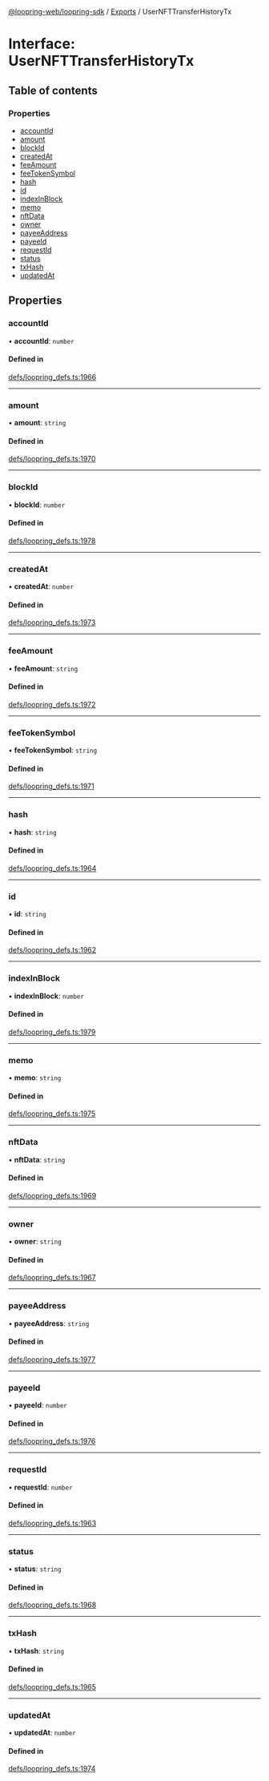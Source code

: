 [@loopring-web/loopring-sdk](../README.md) / [Exports](../modules.md) / UserNFTTransferHistoryTx

# Interface: UserNFTTransferHistoryTx

## Table of contents

### Properties

- [accountId](UserNFTTransferHistoryTx.md#accountid)
- [amount](UserNFTTransferHistoryTx.md#amount)
- [blockId](UserNFTTransferHistoryTx.md#blockid)
- [createdAt](UserNFTTransferHistoryTx.md#createdat)
- [feeAmount](UserNFTTransferHistoryTx.md#feeamount)
- [feeTokenSymbol](UserNFTTransferHistoryTx.md#feetokensymbol)
- [hash](UserNFTTransferHistoryTx.md#hash)
- [id](UserNFTTransferHistoryTx.md#id)
- [indexInBlock](UserNFTTransferHistoryTx.md#indexinblock)
- [memo](UserNFTTransferHistoryTx.md#memo)
- [nftData](UserNFTTransferHistoryTx.md#nftdata)
- [owner](UserNFTTransferHistoryTx.md#owner)
- [payeeAddress](UserNFTTransferHistoryTx.md#payeeaddress)
- [payeeId](UserNFTTransferHistoryTx.md#payeeid)
- [requestId](UserNFTTransferHistoryTx.md#requestid)
- [status](UserNFTTransferHistoryTx.md#status)
- [txHash](UserNFTTransferHistoryTx.md#txhash)
- [updatedAt](UserNFTTransferHistoryTx.md#updatedat)

## Properties

### accountId

• **accountId**: `number`

#### Defined in

[defs/loopring_defs.ts:1966](https://github.com/Loopring/loopring_sdk/blob/29b8a2c/src/defs/loopring_defs.ts#L1966)

___

### amount

• **amount**: `string`

#### Defined in

[defs/loopring_defs.ts:1970](https://github.com/Loopring/loopring_sdk/blob/29b8a2c/src/defs/loopring_defs.ts#L1970)

___

### blockId

• **blockId**: `number`

#### Defined in

[defs/loopring_defs.ts:1978](https://github.com/Loopring/loopring_sdk/blob/29b8a2c/src/defs/loopring_defs.ts#L1978)

___

### createdAt

• **createdAt**: `number`

#### Defined in

[defs/loopring_defs.ts:1973](https://github.com/Loopring/loopring_sdk/blob/29b8a2c/src/defs/loopring_defs.ts#L1973)

___

### feeAmount

• **feeAmount**: `string`

#### Defined in

[defs/loopring_defs.ts:1972](https://github.com/Loopring/loopring_sdk/blob/29b8a2c/src/defs/loopring_defs.ts#L1972)

___

### feeTokenSymbol

• **feeTokenSymbol**: `string`

#### Defined in

[defs/loopring_defs.ts:1971](https://github.com/Loopring/loopring_sdk/blob/29b8a2c/src/defs/loopring_defs.ts#L1971)

___

### hash

• **hash**: `string`

#### Defined in

[defs/loopring_defs.ts:1964](https://github.com/Loopring/loopring_sdk/blob/29b8a2c/src/defs/loopring_defs.ts#L1964)

___

### id

• **id**: `string`

#### Defined in

[defs/loopring_defs.ts:1962](https://github.com/Loopring/loopring_sdk/blob/29b8a2c/src/defs/loopring_defs.ts#L1962)

___

### indexInBlock

• **indexInBlock**: `number`

#### Defined in

[defs/loopring_defs.ts:1979](https://github.com/Loopring/loopring_sdk/blob/29b8a2c/src/defs/loopring_defs.ts#L1979)

___

### memo

• **memo**: `string`

#### Defined in

[defs/loopring_defs.ts:1975](https://github.com/Loopring/loopring_sdk/blob/29b8a2c/src/defs/loopring_defs.ts#L1975)

___

### nftData

• **nftData**: `string`

#### Defined in

[defs/loopring_defs.ts:1969](https://github.com/Loopring/loopring_sdk/blob/29b8a2c/src/defs/loopring_defs.ts#L1969)

___

### owner

• **owner**: `string`

#### Defined in

[defs/loopring_defs.ts:1967](https://github.com/Loopring/loopring_sdk/blob/29b8a2c/src/defs/loopring_defs.ts#L1967)

___

### payeeAddress

• **payeeAddress**: `string`

#### Defined in

[defs/loopring_defs.ts:1977](https://github.com/Loopring/loopring_sdk/blob/29b8a2c/src/defs/loopring_defs.ts#L1977)

___

### payeeId

• **payeeId**: `number`

#### Defined in

[defs/loopring_defs.ts:1976](https://github.com/Loopring/loopring_sdk/blob/29b8a2c/src/defs/loopring_defs.ts#L1976)

___

### requestId

• **requestId**: `number`

#### Defined in

[defs/loopring_defs.ts:1963](https://github.com/Loopring/loopring_sdk/blob/29b8a2c/src/defs/loopring_defs.ts#L1963)

___

### status

• **status**: `string`

#### Defined in

[defs/loopring_defs.ts:1968](https://github.com/Loopring/loopring_sdk/blob/29b8a2c/src/defs/loopring_defs.ts#L1968)

___

### txHash

• **txHash**: `string`

#### Defined in

[defs/loopring_defs.ts:1965](https://github.com/Loopring/loopring_sdk/blob/29b8a2c/src/defs/loopring_defs.ts#L1965)

___

### updatedAt

• **updatedAt**: `number`

#### Defined in

[defs/loopring_defs.ts:1974](https://github.com/Loopring/loopring_sdk/blob/29b8a2c/src/defs/loopring_defs.ts#L1974)
